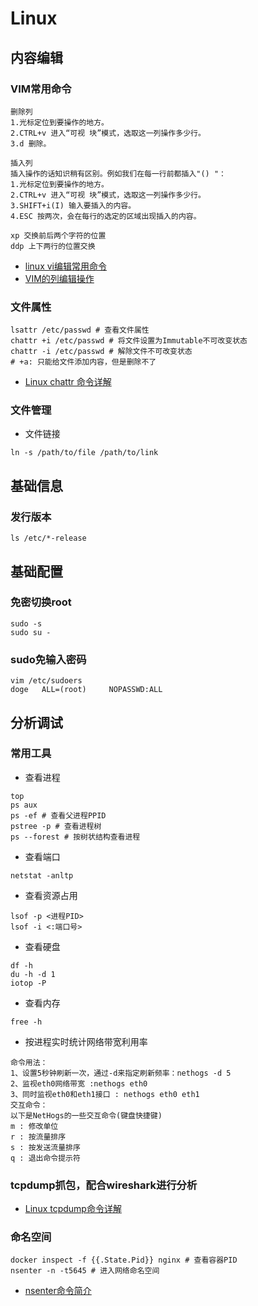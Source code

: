 # Linux

## 内容编辑

### VIM常用命令
```
删除列
1.光标定位到要操作的地方。
2.CTRL+v 进入“可视 块”模式，选取这一列操作多少行。
3.d 删除。
 
插入列
插入操作的话知识稍有区别。例如我们在每一行前都插入"() "：
1.光标定位到要操作的地方。
2.CTRL+v 进入“可视 块”模式，选取这一列操作多少行。
3.SHIFT+i(I) 输入要插入的内容。
4.ESC 按两次，会在每行的选定的区域出现插入的内容。

xp 交换前后两个字符的位置
ddp 上下两行的位置交换
```
- [linux vi编辑常用命令](https://www.jb51.net/LINUXjishu/57196.html)
- [VIM的列编辑操作](https://www.cnblogs.com/xiaowant/articles/1992923.html)

### 文件属性
```
lsattr /etc/passwd # 查看文件属性
chattr +i /etc/passwd # 将文件设置为Immutable不可改变状态
chattr -i /etc/passwd # 解除文件不可改变状态
# +a: 只能给文件添加内容，但是删除不了
```
- [Linux chattr 命令详解](https://cloud.tencent.com/developer/article/1598636)

### 文件管理
- 文件链接
```
ln -s /path/to/file /path/to/link
```

## 基础信息

### 发行版本
```
ls /etc/*-release
```

## 基础配置

### 免密切换root

```
sudo -s
sudo su -
```

### sudo免输入密码

```
vim /etc/sudoers
doge   ALL=(root)     NOPASSWD:ALL
```

## 分析调试

### 常用工具
- 查看进程
```
top
ps aux
ps -ef # 查看父进程PPID
pstree -p # 查看进程树
ps --forest # 按树状结构查看进程
```
- 查看端口
```
netstat -anltp
```
- 查看资源占用
```
lsof -p <进程PID>
lsof -i <:端口号>
```
- 查看硬盘
```
df -h
du -h -d 1
iotop -P
```
- 查看内存
```
free -h
```
- 按进程实时统计网络带宽利用率
```
命令用法：
1、设置5秒钟刷新一次，通过-d来指定刷新频率：nethogs -d 5
2、监视eth0网络带宽 :nethogs eth0
3、同时监视eth0和eth1接口 : nethogs eth0 eth1
交互命令：
以下是NetHogs的一些交互命令(键盘快捷键)
m : 修改单位
r : 按流量排序
s : 按发送流量排序
q : 退出命令提示符
```

### tcpdump抓包，配合wireshark进行分析

- [Linux tcpdump命令详解](http://www.cnblogs.com/ggjucheng/archive/2012/01/14/2322659.html)

### 命名空间
```
docker inspect -f {{.State.Pid}} nginx # 查看容器PID
nsenter -n -t5645 # 进入网络命名空间
```
- [nsenter命令简介](https://staight.github.io/2019/09/23/nsenter%E5%91%BD%E4%BB%A4%E7%AE%80%E4%BB%8B/)

